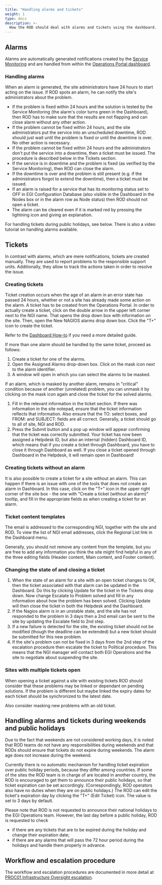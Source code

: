 ```yaml
---
title: "Handling alarms and tickets"
weight: 1
type: docs
description: >-
  How the ROD should deal with alarms and tickets using the dashboard.
---
```


## Alarms

Alarms are automatically generated notifications created by the
[Service Monitoring](../../../internal/) and are handled from within the
[Operations Portal dashboard](../../../internal/operations-portal).

### Handling alarms

When an alarm is generated, the site administrators have 24 hours to start
acting on the issue. If ROD spots an alarm, he can notify the site's
administrators about the problem.

- If the problem is fixed within 24 hours and the solution is tested by the
  Service Monitoring (the alarm's color turns green in the Dashboard), then ROD
  has to make sure that the results are not flapping and can close alarm without
  any other action.
- If the problem cannot be fixed within 24 hours, and the site administrators
  put the service into an unscheduled downtime, ROD should just wait until the
  problem is fixed or until the downtime is over. No other action is necessary.
- If the problem cannot be fixed within 24 hours and the administrators don't
  put the service into a downtime, then a ticket must be issued. The procedure
  is described below in the Tickets section.
- If the service is in downtime and the problem is fixed (as verified by the
  Service Monitoring), then ROD can close the alarm.
- If the downtime is over and the problem is still present (e.g. if the
  administrators forgot to extend the downtime), then a ticket must be issued.
- If an alarm is raised for a service that has its monitoring status set to OFF
  in EGI Configuration Database (also visible in the Dashboard in the Nodes box
  or in the alarm row as Node status) then ROD should not open a ticket.
- The alarm can be cleared even if it is marked red by pressing the lightning
  icon and giving an explanation.

For handling tickets during public holidays, see below. There is also a video
tutorial on handling alarms available.

## Tickets

In contrast with alarms, which are mere notifications, tickets are created
manually. They are used to report problems to the responsible support units.
Additionally, they allow to track the actions taken in order to resolve the
issue.

### Creating tickets

Ticket creation occurs when the age of an alarm in an error state has passed 24
hours, whether or not a site has already made some action on the alarm. A ticket
has to be created from the Operations Portal. In order to actually create a
ticket, click on the double arrow in the upper left corner next to the NGI name.
That opens the drop down box with information on the site. Then, open the New
NAGIOS alarms drop down box. Click the "T+" icon to create the ticket.

Refer to the
[Dashboard How-to](https://documents.egi.eu/public/ShowDocument?docid=301) if
you need a more detailed guide.

If more than one alarm should be handled by the same ticket, proceed as follows:

1. Create a ticket for one of the alarms.
2. Open the Assigned Alarms drop-down box. Click on the mask icon next to the
   alarm identifier.
3. A window will open in which you can select the alarms to be masked.

If an alarm, which is masked by another alarm, remains in "critical" condition
because of another (unrelated) problem, you can unmask it by clicking on the
mask icon again and close the ticket for the solved alarms.

1. Fill in the relevant information in the ticket section. If there was
   information in the site notepad, ensure that the ticket information reflects
   that information. Also ensure that the TO: select boxes, and FROM: and
   SUBJECT: fields are all correct. Generally, a ticket should go to all of
   site, NGI and ROD.
2. Press the Submit button and a pop up window will appear confirming that the
   ticket was correctly submitted. Your ticket has now been assigned a Helpdesk
   ID, but also an internal (hidden) Dashboard ID, which means that if you
   create a ticket through Dashboard, you have to close it through Dashboard as
   well. If you close a ticket opened through Dashboard in the Helpdesk, it will
   remain open in Dashboard!

### Creating tickets without an alarm

It is also possible to create a ticket for a site without an alarm. This can
happen if there is an issue with one of the tools that does not create an alarm
in Dashboard. In this case, click on the "T+" icon in the upper right corner of
the site box - the one with "Create a ticket (without an alarm)" tooltip, and
fill in the appropriate fields as when creating a ticket for an alarm.

### Ticket content templates

The email is addressed to the corresponding NGI, together with the site and ROD.
To view the list of NGI email addresses, click the Regional List link in the
Dashboard menu.

Generally, you should not remove any content from the template, but you are free
to add any information you think the site might find helpful in any of the three
editing fields (Header content, Main content, and Footer content).

### Changing the state of and closing a ticket

1. When the state of an alarm for a site with an open ticket changes to OK, then
   the ticket associated with that alarm can be updated in the Dashboard. Do
   this by clicking Update for the ticket in the Tickets drop down. Now change
   Escalate to Problem solved and fill in any information about how the problem
   has been solved. Clicking Update will then close the ticket in both the
   Helpdesk and the Dashboard.
2. If the Nagios alarm is in an unstable state, and the site has not responded
   to the problem in 3 days then a 2nd email can be sent to the site by updating
   the Escalate field to 2nd step.
3. If a new failure is detected for the site, the existing ticket should not be
   modified (though the deadline can be extended) but a new ticket should be
   submitted for this new problem.
4. If the site's problem can not be fixed in 3 days from the 2nd step of the
   escalation procedure then escalate the ticket to Political procedure. This
   means that the NGI manager will contact both EGI Operations and the site to
   negotiate about suspending the site.

### Sites with multiple tickets open

When opening a ticket against a site with existing tickets ROD should consider
that these problems may be linked or dependant on pending solutions. If the
problem is different but maybe linked the expiry dates for each ticket should be
synchronized to the latest date.

Also consider masking new problems with an old ticket.

## Handling alarms and tickets during weekends and public holidays

Due to the fact that weekends are not considered working days, it is noted that
ROD teams do not have any responsibilities during weekends and that RODs should
ensure that tickets do not expire during weekends. The alarm age does not
increase during the weekend.

Currently there is no automatic mechanism for handling ticket expiration over
public holiday periods, because they differ among countries. If some of the
sites the ROD team is in charge of are located in another country, the ROD is
encouraged to get them to announce their public holidays, so that ticket
expiration can be set accordingly. (Correspondingly, ROD operators also have no
duties when they are on public holidays.) The ROD can edit the ticket's
expiration day by clicking the "T+" (Edit Ticket) icon. The value is set to 3
days by default.

Please note that ROD is not requested to announce their national holidays to the
EGI Operations team. However, the last day before a public holiday, ROD is
requested to check

- if there are any tickets that are to be expired during the holiday and change
  their expiration date;
- if there are any alarms that will pass the 72 hour period during the holidays
  and handle them properly in advance.

## Workflow and escalation procedure

The workflow and escalation procedures are documented in more detail at
[PROC01 Infrastructure Oversight escalation](https://confluence.egi.eu/x/SiAmBg).
